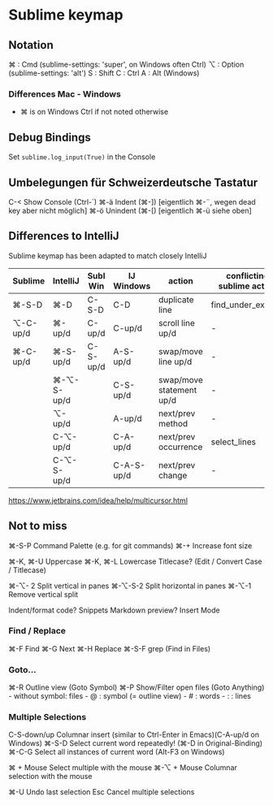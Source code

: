 Sublime keymap
==============

## Notation

⌘ : Cmd (sublime-settings: 'super', on Windows often Ctrl)
⌥ : Option (sublime-settings: 'alt')
S : Shift
C : Ctrl
A : Alt (Windows)

### Differences Mac - Windows

- ⌘ is on Windows Ctrl if not noted otherwise


## Debug Bindings

Set `sublime.log_input(True)` in the Console


## Umbelegungen für Schweizerdeutsche Tastatur

C-<     Show Console (Ctrl-`)
⌘-ä     Indent (⌘-])   [eigentlich ⌘-¨, wegen dead key aber nicht möglich]
⌘-ö     Unindent (⌘-[) [eigentlich ⌘-ü siehe oben]


## Differences to IntelliJ

Sublime keymap has been adapted to match closely IntelliJ

| Sublime    | IntelliJ   | Subl Win   | IJ Windows | action                   | conflicting sublime action  | resolution     |
| ---------- | ---------- | ---------- | ---------- | ------------------------ | --------------------------- | -------------- |
| ⌘-S-D      | ⌘-D        | C-S-D      | C-D        | duplicate line           | find_under_expand           | use IJ         |
| ⌥-C-up/d   | ⌘-up/d     | C-up/d     | C-up/d     | scroll line up/d         | -                           |                |
| ⌘-C-up/d   | ⌘-S-up/d   | C-S-up/d   | A-S-up/d   | swap/move line up/d      | -                           | use IJ         |
|            | ⌘-⌥-S-up/d |            | C-S-up/d   | swap/move statement up/d | -                           |                |
|            | ⌥-up/d     |            | A-up/d     | next/prev method         | -                           |                |
|            | C-⌥-up/d   |            | C-A-up/d   | next/prev occurrence     | select_lines                | use Sublime    |
|            | C-⌥-S-up/d |            | C-A-S-up/d | next/prev change         | -                           |                |

https://www.jetbrains.com/idea/help/multicursor.html

## Not to miss

⌘-S-P   Command Palette (e.g. for git commands)
⌘-+     Increase font size

⌘-K, ⌘-U    Uppercase
⌘-K, ⌘-L    Lowercase
            Titlecase? (Edit / Convert Case / Titlecase)

⌘-⌥-  2     Split vertical in panes 
⌘-⌥-S-2     Split horizontal in panes 
⌘-⌥-1       Remove vertical split 

Indent/format code?
Snippets
Markdown preview?
Insert Mode


### Find / Replace

⌘-F         Find
⌘-G         Next
⌘-H         Replace
⌘-S-F       grep (Find in Files)


### Goto...

⌘-R     Outline view (Goto Symbol)
⌘-P     Show/Filter open files (Goto Anything)
        - without symbol: files
        - @ : symbol (= outline view)
        - # : words
        - : : lines


### Multiple Selections

C-S-down/up  Columnar insert (similar to Ctrl-Enter in Emacs)(C-A-up/d on Windows)
⌘-S-D        Select current word repeatedly! (⌘-D in Original-Binding)
⌘-C-G        Select all instances of current word (Alt-F3 on Windows)

⌘ + Mouse    Select multiple with the mouse
⌘-⌥ + Mouse  Columnar selection with the mouse


⌘-U          Undo last selection
Esc          Cancel multiple selections
